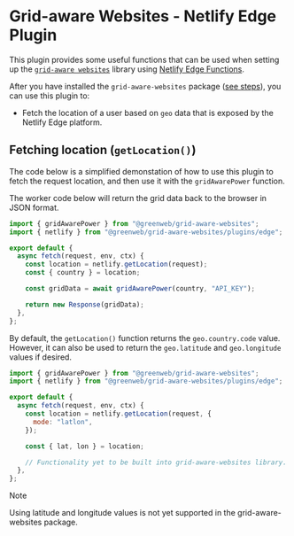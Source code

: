 # Grid-aware Websites - Netlify Edge Plugin

This plugin provides some useful functions that can be used when setting up the [`grid-aware websites`](/README.md) library using [Netlify Edge Functions](https://docs.netlify.com/platform/primitives/#edge-functions).

After you have installed the `grid-aware-websites` package ([see steps](/README.md#installing-this-library)), you can use this plugin to:


- Fetch the location of a user based on `geo` data that is exposed by the Netlify Edge platform.
## Fetching location (`getLocation()`)

The code below is a simplified demonstation of how to use this plugin to fetch the request location, and then use it with the `gridAwarePower` function.

The worker code below will return the grid data back to the browser in JSON format.

```js
import { gridAwarePower } from "@greenweb/grid-aware-websites";
import { netlify } from "@greenweb/grid-aware-websites/plugins/edge";

export default {
  async fetch(request, env, ctx) {
    const location = netlify.getLocation(request);
    const { country } = location;

    const gridData = await gridAwarePower(country, "API_KEY");

    return new Response(gridData);
  },
};
```

By default, the `getLocation()` function returns the `geo.country.code` value. However, it can also be used to return the `geo.latitude` and `geo.longitude` values if desired.

```js
import { gridAwarePower } from "@greenweb/grid-aware-websites";
import { netlify } from "@greenweb/grid-aware-websites/plugins/edge";

export default {
  async fetch(request, env, ctx) {
    const location = netlify.getLocation(request, {
      mode: "latlon",
    });

    const { lat, lon } = location;

    // Functionality yet to be built into grid-aware-websites library.
  },
};
```

> [!NOTE]
> Using latitude and longitude values is not yet supported in the grid-aware-websites package.

